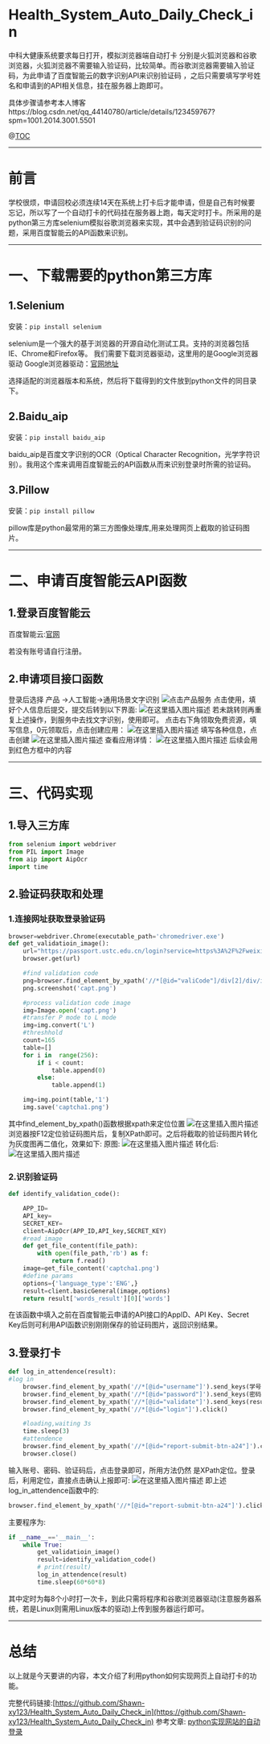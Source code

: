 # Health_System_Auto_Daily_Check_in
中科大健康系统要求每日打开，模拟浏览器端自动打卡
分别是火狐浏览器和谷歌浏览器，火狐浏览器不需要输入验证码，比较简单。而谷歌浏览器需要输入验证码，为此申请了百度智能云的数字识别API来识别验证码
，之后只需要填写学号姓名和申请到的API相关信息，挂在服务器上跑即可。

具体步骤请参考本人博客https://blog.csdn.net/qq_44140780/article/details/123459767?spm=1001.2014.3001.5501


@[TOC](文章目录)

---

# 前言

学校很烦，申请回校必须连续14天在系统上打卡后才能申请，但是自己有时候要忘记，所以写了一个自动打卡的代码挂在服务器上跑，每天定时打卡。所采用的是python第三方库selenium模拟谷歌浏览器来实现，其中会遇到验证码识别的问题，采用百度智能云的API函数来识别。


---


# 一、下载需要的python第三方库

## 1.Selenium

安装：`pip install selenium`

selenium是一个强大的基于浏览器的开源自动化测试工具。支持的浏览器包括IE、Chrome和Firefox等。
我们需要下载浏览器驱动，这里用的是Google浏览器驱动
Google浏览器驱动：[官网地址](https://sites.google.com/a/chromium.org/chromedriver/home)

选择适配的浏览器版本和系统，然后将下载得到的文件放到python文件的同目录下。

## 2.Baidu_aip

安装：`pip install baidu_aip`

baidu_aip是百度文字识别的OCR（Optical Character Recognition，光学字符识别）。我用这个库来调用百度智能云的API函数从而来识别登录时所需的验证码。


## 3.Pillow

安装：`pip install pillow`

pillow库是python最常用的第三方图像处理库,用来处理网页上截取的验证码图片。

---

# 二、申请百度智能云API函数

## 1.登录百度智能云

百度智能云:[官网](https://cloud.baidu.com/?_=1643866413132)

若没有账号请自行注册。
		

## 2.申请项目接口函数

登录后选择 产品 $\rightarrow$人工智能$\rightarrow$通用场景文字识别
![点击产品服务](https://img-blog.csdnimg.cn/8ea98bc307ab45818766a65d640a1348.png?x-oss-process=image/watermark,type_d3F5LXplbmhlaQ,shadow_50,text_Q1NETiBA54Gr54iG55qE5bCP5riF5paw,size_20,color_FFFFFF,t_70,g_se,x_16)
点击使用，填好个人信息后提交，提交后转到以下界面:
![在这里插入图片描述](https://img-blog.csdnimg.cn/14485a6a74564ff6a0beaa7b63f86483.png?x-oss-process=image/watermark,type_d3F5LXplbmhlaQ,shadow_50,text_Q1NETiBA54Gr54iG55qE5bCP5riF5paw,size_20,color_FFFFFF,t_70,g_se,x_16)
若未跳转则再重复上述操作，到服务中去找文字识别，使用即可。
点击右下角领取免费资源，填写信息，0元领取后，点击创建应用：
![在这里插入图片描述](https://img-blog.csdnimg.cn/8978bc024bf24b2c999750887550bf9e.png?x-oss-process=image/watermark,type_d3F5LXplbmhlaQ,shadow_50,text_Q1NETiBA54Gr54iG55qE5bCP5riF5paw,size_20,color_FFFFFF,t_70,g_se,x_16)
填写各种信息，点击创建
![在这里插入图片描述](https://img-blog.csdnimg.cn/a7805c6128f743d8b771bd1b97c1db15.png?x-oss-process=image/watermark,type_d3F5LXplbmhlaQ,shadow_50,text_Q1NETiBA54Gr54iG55qE5bCP5riF5paw,size_20,color_FFFFFF,t_70,g_se,x_16)
查看应用详情：
![在这里插入图片描述](https://img-blog.csdnimg.cn/2828bb9ae1aa4d0eaa6d9394adad1f36.png?x-oss-process=image/watermark,type_d3F5LXplbmhlaQ,shadow_50,text_Q1NETiBA54Gr54iG55qE5bCP5riF5paw,size_20,color_FFFFFF,t_70,g_se,x_16)
后续会用到红色方框中的内容

---

# 三、代码实现

## 1.导入三方库

````python
from selenium import webdriver
from PIL import Image
from aip import AipOcr
import time
````

## 2.验证码获取和处理

### 1.连接网址获取登录验证码


```python
browser=webdriver.Chrome(executable_path='chromedriver.exe')
def get_validatioin_image():
    url="https://passport.ustc.edu.cn/login?service=https%3A%2F%2Fweixine.ustc.edu.cn%2F2020%2Fcaslogin"
    browser.get(url)

    #find validation code
    png=browser.find_element_by_xpath('//*[@id="valiCode"]/div[2]/div/img')
    png.screenshot('capt.png')

    #process validation code image
    img=Image.open('capt.png')
    #transfer P mode to L mode
    img=img.convert('L')
    #threshhold
    count=165
    table=[]
    for i in  range(256):
        if i < count:
            table.append(0)
        else:
            table.append(1)

    img=img.point(table,'1')
    img.save('captcha1.png')

```

其中find_element_by_xpath()函数根据xpath来定位位置
![在这里插入图片描述](https://img-blog.csdnimg.cn/16ebbd29ee8c4d5aa2620b535db73ed0.png?x-oss-process=image/watermark,type_d3F5LXplbmhlaQ,shadow_50,text_Q1NETiBA54Gr54iG55qE5bCP5riF5paw,size_20,color_FFFFFF,t_70,g_se,x_16)
浏览器按F12定位验证码图片后，复制XPath即可。之后将截取的验证码图片转化为灰度图再二值化，效果如下:
原图:
![在这里插入图片描述](https://img-blog.csdnimg.cn/b65326172b7b4eaf9e9bb309ffdbe0b7.png)
转化后:
![在这里插入图片描述](https://img-blog.csdnimg.cn/72c7cd8a684a43e1b7b61b769b612f1a.png)

### 2.识别验证码

```python
def identify_validation_code():

    APP_ID=
    API_key=
    SECRET_KEY=
    client=AipOcr(APP_ID,API_key,SECRET_KEY)
    #read image
    def get_file_content(file_path):
        with open(file_path,'rb') as f:
            return f.read()
    image=get_file_content('captcha1.png')
    #define params
    options={'language_type':'ENG',}
    result=client.basicGeneral(image,options)
    return result['words_result'][0]['words']
```

在该函数中填入之前在百度智能云申请的API接口的AppID、API Key、Secret Key后则可利用API函数识别刚刚保存的验证码图片，返回识别结果。

## 3.登录打卡

```python
def log_in_attendence(result):
#log in
    browser.find_element_by_xpath('//*[@id="username"]').send_keys(学号)
    browser.find_element_by_xpath('//*[@id="password"]').send_keys(密码)
    browser.find_element_by_xpath('//*[@id="validate"]').send_keys(result)
    browser.find_element_by_xpath('//*[@id="login"]').click()

    #loading,waiting 3s
    time.sleep(3)
    #attendence
    browser.find_element_by_xpath('//*[@id="report-submit-btn-a24"]').click()
    browser.close()
```

输入账号、密码、验证码后，点击登录即可，所用方法仍然
是XPath定位。登录后，利用定位，直接点击确认上报即可:
![在这里插入图片描述](https://img-blog.csdnimg.cn/fe154c52df784e099580c8be84af8ee7.png?x-oss-process=image/watermark,type_d3F5LXplbmhlaQ,shadow_50,text_Q1NETiBA54Gr54iG55qE5bCP5riF5paw,size_20,color_FFFFFF,t_70,g_se,x_16)
即上述log_in_attendence函数中的:

```python
browser.find_element_by_xpath('//*[@id="report-submit-btn-a24"]').click()
```

主要程序为:

```python
if __name__=='__main__':
    while True:
        get_validatioin_image()
        result=identify_validation_code()
        # print(result)
        log_in_attendence(result)
        time.sleep(60*60*8)
```

其中定时为每8个小时打一次卡，到此只需将程序和谷歌浏览器驱动(注意服务器系统，若是Linux则需用Linux版本的驱动)上传到服务器运行即可。


---

# 总结

以上就是今天要讲的内容，本文介绍了利用python如何实现网页上自动打卡的功能。

完整代码链接:[https://github.com/Shawn-xy123/Health_System_Auto_Daily_Check_in](https://github.com/Shawn-xy123/Health_System_Auto_Daily_Check_in)
参考文章:
	[python实现网站的自动登录](https://blog.csdn.net/Paramete/article/details/103318162)


